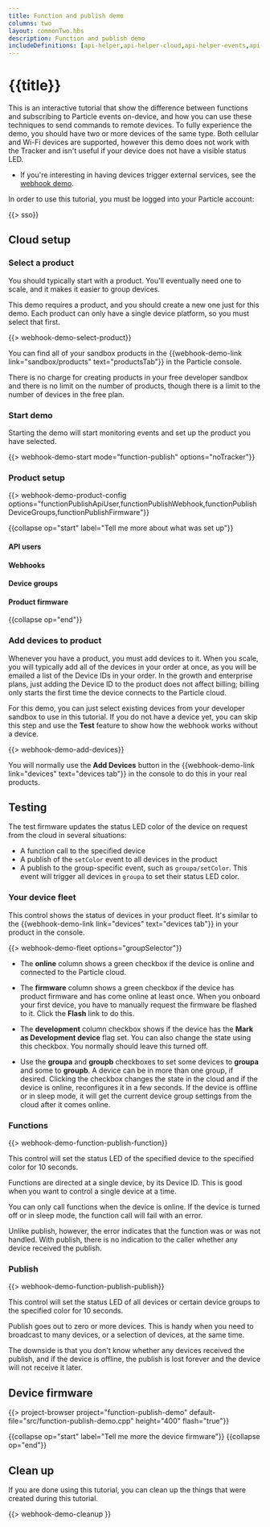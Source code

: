 ```yaml
---
title: Function and publish demo
columns: two
layout: commonTwo.hbs
description: Function and publish demo
includeDefinitions: [api-helper,api-helper-cloud,api-helper-events,api-helper-extras,api-helper-library,api-helper-projects,usb-serial,webhook-demo,zip]
---
```


# {{title}}

This is an interactive tutorial that show the difference between functions and subscribing to Particle events on-device, and how you can use these techniques to send commands to remote devices. To fully experience the demo, you should have two or more devices of the same type. Both cellular and Wi-Fi devices are supported, however this demo does not work with the Tracker and isn't useful if your device does not have a visible status LED.

- If you're interesting in having devices trigger external services, see the [webhook demo](/getting-started/integrations/webhook-demo/).

In order to use this tutorial, you must be logged into your Particle account:

{{> sso}}

## Cloud setup

### Select a product

You should typically start with a product. You'll eventually need one to scale, and it makes it easier to group devices. 

This demo requires a product, and you should create a new one just for this demo. Each product can only have a single device platform, so you must select that first.

{{> webhook-demo-select-product}}

You can find all of your sandbox products in the {{webhook-demo-link link="sandbox/products" text="productsTab"}} in the Particle console.

There is no charge for creating products in your free developer sandbox and there is no limit on the number of products, though there is a limit to the number of devices in the free plan.

### Start demo

Starting the demo will start monitoring events and set up the product you have selected.

{{> webhook-demo-start mode="function-publish" options="noTracker"}}

### Product setup

{{> webhook-demo-product-config options="functionPublishApiUser,functionPublishWebhook,functionPublishDeviceGroups,functionPublishFirmware"}}

{{collapse op="start" label="Tell me more about what was set up"}}

#### API users

#### Webhooks

#### Device groups


#### Product firmware

{{collapse op="end"}}


### Add devices to product

Whenever you have a product, you must add devices to it. When you scale, you will typically add all of the devices in your order at once, as you will be emailed a list of the Device IDs in your order. In the growth and enterprise plans, just adding the Device ID to the product does not affect billing; billing only starts the first time the device connects to the Particle cloud.

For this demo, you can just select existing devices from your developer sandbox to use in this tutorial. If you do not have a device yet, you can skip this step and use the **Test** feature to show how the webhook works without a device.

{{> webhook-demo-add-devices}}

You will normally use the **Add Devices** button in the {{webhook-demo-link link="devices" text="devices tab"}} in the console to do this in your real products.

## Testing

The test firmware updates the status LED color of the device on request from the cloud in several situations:

- A function call to the specified device
- A publish of the `setColor` event to all devices in the product
- A publish to the group-specific event, such as `groupa/setColor`. This event will trigger all devices in `groupa` to set their status LED color.

### Your device fleet

This control shows the status of devices in your product fleet. It's similar to the {{webhook-demo-link link="devices" text="devices tab"}} in your product in the console.

{{> webhook-demo-fleet options="groupSelector"}}

- The **online** column shows a green checkbox if the device is online and connected to the Particle cloud.

- The **firmware** column shows a green checkbox if the device has product firmware and has come online at least once. 
When you onboard your first device, you have to manually request the firmware be flashed to it. Click the **Flash** link to do this.

- The **development** column checkbox shows if the device has the **Mark as Development device** flag set. You can also change the 
state using this checkbox. You normally should leave this turned off.

- Use the **groupa** and **groupb** checkboxes to set some devices to **groupa** and some to **groupb**. A device can be in more than one group, if desired.
Clicking the checkbox changes the state in the cloud and if the device is online, reconfigures it in a few seconds. If the device is offline or in sleep mode, it will get the current device group settings from the cloud after it comes online.



### Functions

{{> webhook-demo-function-publish-function}}

This control will set the status LED of the specified device to the specified color for 10 seconds.

Functions are directed at a single device, by its Device ID. This is good when you want to control a single device at a time.

You can only call functions when the device is online. If the device is turned off or in sleep mode, the function call will fail with an error.

Unlike publish, however, the error indicates that the function was or was not handled. With publish, there is no indication to the caller whether any device received the publish.

### Publish

{{> webhook-demo-function-publish-publish}}

This control will set the status LED of all devices or certain device groups to the specified color for 10 seconds.

Publish goes out to zero or more devices. This is handy when you need to broadcast to many devices, or a selection of devices, at the same time.

The downside is that you don't know whether any devices received the publish, and if the device is offline, the publish is lost forever and the device will not receive it later.

## Device firmware

{{> project-browser project="function-publish-demo" default-file="src/function-publish-demo.cpp" height="400" flash="true"}}

{{collapse op="start" label="Tell me more the device firmware"}}
{{collapse op="end"}}


## Clean up

If you are done using this tutorial, you can clean up the things that were created during this tutorial.

{{> webhook-demo-cleanup }}

